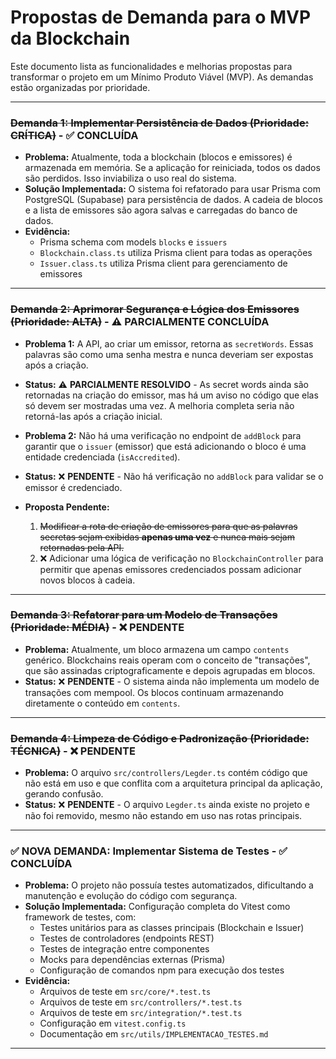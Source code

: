 # Propostas de Demanda para o MVP da Blockchain

Este documento lista as funcionalidades e melhorias propostas para transformar o projeto em um Mínimo Produto Viável (MVP). As demandas estão organizadas por prioridade.

---

### ~~Demanda 1: Implementar Persistência de Dados (Prioridade: CRÍTICA)~~ - ✅ **CONCLUÍDA**

-   **Problema:** Atualmente, toda a blockchain (blocos e emissores) é armazenada em memória. Se a aplicação for reiniciada, todos os dados são perdidos. Isso inviabiliza o uso real do sistema.
-   **Solução Implementada:** O sistema foi refatorado para usar Prisma com PostgreSQL (Supabase) para persistência de dados. A cadeia de blocos e a lista de emissores são agora salvas e carregadas do banco de dados.
-   **Evidência:** 
    - Prisma schema com models `blocks` e `issuers`
    - `Blockchain.class.ts` utiliza Prisma client para todas as operações
    - `Issuer.class.ts` utiliza Prisma client para gerenciamento de emissores

---

### ~~Demanda 2: Aprimorar Segurança e Lógica dos Emissores (Prioridade: ALTA)~~ - ⚠️ **PARCIALMENTE CONCLUÍDA**

-   **Problema 1:** A API, ao criar um emissor, retorna as `secretWords`. Essas palavras são como uma senha mestra e nunca deveriam ser expostas após a criação.
-   **Status:** ⚠️ **PARCIALMENTE RESOLVIDO** - As secret words ainda são retornadas na criação do emissor, mas há um aviso no código que elas só devem ser mostradas uma vez. A melhoria completa seria não retorná-las após a criação inicial.

-   **Problema 2:** Não há uma verificação no endpoint de `addBlock` para garantir que o `issuer` (emissor) que está adicionando o bloco é uma entidade credenciada (`isAccredited`).
-   **Status:** ❌ **PENDENTE** - Não há verificação no `addBlock` para validar se o emissor é credenciado.

-   **Proposta Pendente:**
    1.  ~~Modificar a rota de criação de emissores para que as palavras secretas sejam exibidas **apenas uma vez** e nunca mais sejam retornadas pela API.~~
    2.  ❌ Adicionar uma lógica de verificação no `BlockchainController` para permitir que apenas emissores credenciados possam adicionar novos blocos à cadeia.

---

### ~~Demanda 3: Refatorar para um Modelo de Transações (Prioridade: MÉDIA)~~ - ❌ **PENDENTE**

-   **Problema:** Atualmente, um bloco armazena um campo `contents` genérico. Blockchains reais operam com o conceito de "transações", que são assinadas criptograficamente e depois agrupadas em blocos.
-   **Status:** ❌ **PENDENTE** - O sistema ainda não implementa um modelo de transações com mempool. Os blocos continuam armazenando diretamente o conteúdo em `contents`.

---

### ~~Demanda 4: Limpeza de Código e Padronização (Prioridade: TÉCNICA)~~ - ❌ **PENDENTE**

-   **Problema:** O arquivo `src/controllers/Legder.ts` contém código que não está em uso e que conflita com a arquitetura principal da aplicação, gerando confusão.
-   **Status:** ❌ **PENDENTE** - O arquivo `Legder.ts` ainda existe no projeto e não foi removido, mesmo não estando em uso nas rotas principais.

---

### ✅ **NOVA DEMANDA: Implementar Sistema de Testes** - ✅ **CONCLUÍDA**

-   **Problema:** O projeto não possuía testes automatizados, dificultando a manutenção e evolução do código com segurança.
-   **Solução Implementada:** Configuração completa do Vitest como framework de testes, com:
    - Testes unitários para as classes principais (Blockchain e Issuer)
    - Testes de controladores (endpoints REST)
    - Testes de integração entre componentes
    - Mocks para dependências externas (Prisma)
    - Configuração de comandos npm para execução dos testes
-   **Evidência:**
    - Arquivos de teste em `src/core/*.test.ts`
    - Arquivos de teste em `src/controllers/*.test.ts`
    - Arquivos de teste em `src/integration/*.test.ts`
    - Configuração em `vitest.config.ts`
    - Documentação em `src/utils/IMPLEMENTACAO_TESTES.md`

---